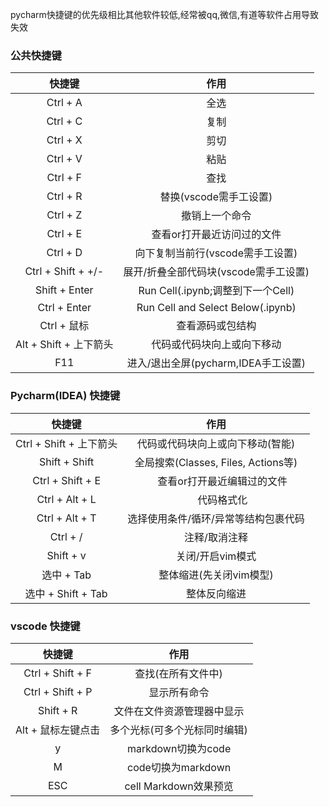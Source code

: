pycharm快捷键的优先级相比其他软件较低,经常被qq,微信,有道等软件占用导致失效

### 公共快捷键

|         快捷键         |                作用                 |
|:-------------------:|:---------------------------------:|
|      Ctrl + A       |                全选                 |
|      Ctrl + C       |                复制                 |
|      Ctrl + X       |                剪切                 |
|      Ctrl + V       |                粘贴                 |
|      Ctrl + F       |                查找                 |
|      Ctrl + R       |          替换(vscode需手工设置)          |
|      Ctrl + Z       |              撤销上一个命令              |
|      Ctrl + E       |          查看or打开最近访问过的文件           |
|      Ctrl + D       |       向下复制当前行(vscode需手工设置)        |
| Ctrl + Shift + +/-  |      展开/折叠全部代码块(vscode需手工设置)      |
|    Shift + Enter    |    Run Cell(.ipynb;调整到下一个Cell)    |
|    Ctrl + Enter     | Run Cell and Select Below(.ipynb) |
| Ctrl + 鼠标          |             查看源码或包结构              |
| Alt + Shift + 上下箭头|           代码或代码块向上或向下移动           |
|         F11         |     进入/退出全屏(pycharm,IDEA手工设置)     |


### Pycharm(IDEA) 快捷键

|         快捷键         |               作用               |
|:-------------------:|:------------------------------:|
| Ctrl + Shift + 上下箭头 |       代码或代码块向上或向下移动(智能)        |
|    Shift + Shift    | 全局搜索(Classes, Files, Actions等) |
|  Ctrl + Shift + E   |        　 查看or打开最近编辑过的文件        |
|   Ctrl + Alt + L    |            　 代码格式化             |
|   Ctrl + Alt + T    |      选择使用条件/循环/异常等结构包裹代码       |
|      Ctrl + /       |                    注释/取消注释      |
|      Shift + v       |              关闭/开启vim模式      |
|   选中 + Tab         |      整体缩进(先关闭vim模型)      |
|      选中 + Shift + Tab      |      整体反向缩进                   |

### vscode 快捷键

|       快捷键        |        作用         |
|:----------------:|:-----------------:|
| Ctrl + Shift + F |    查找(在所有文件中)     |
| Ctrl + Shift + P |      显示所有命令       |
|    Shift + R     |   文件在文件资源管理器中显示   |
|   Alt + 鼠标左键点击   |  多个光标(可多个光标同时编辑)  |
|        y         |  markdown切换为code  |
|        M         |  code切换为markdown  |
|       ESC        | cell Markdown效果预览 |